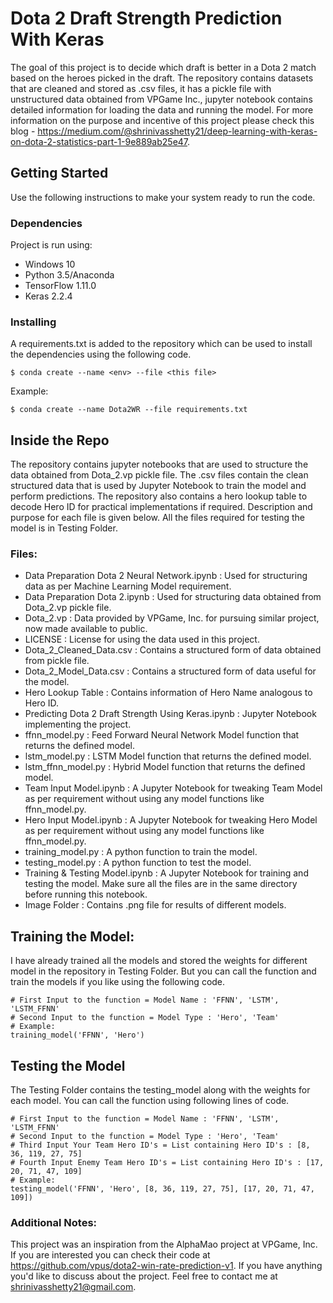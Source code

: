 # Dota 2 Draft Strength Prediction With Keras

The goal of this project is to decide which draft is better in a Dota 2 match based on the heroes picked in the draft. The repository contains datasets that are cleaned and stored as .csv files, it has a pickle file with unstructured data obtained from VPGame Inc., jupyter notebook contains detailed information for loading the data and running the model.
For more information on the purpose and incentive of this project please check this blog - https://medium.com/@shrinivasshetty21/deep-learning-with-keras-on-dota-2-statistics-part-1-9e889ab25e47.

## Getting Started

Use the following instructions to make your system ready to run the code.

### Dependencies

Project is run using:
- Windows 10
- Python 3.5/Anaconda
- TensorFlow 1.11.0
- Keras 2.2.4

### Installing

A requirements.txt is added to the repository which can be used to install the dependencies using the following code.

```
$ conda create --name <env> --file <this file>
```

Example:

```
$ conda create --name Dota2WR --file requirements.txt
```

## Inside the Repo

The repository contains jupyter notebooks that are used to structure the data obtained from Dota_2.vp pickle file. 
The .csv files contain the clean structured data that is used by Jupyter Notebook to train the model and perform predictions. 
The repository also contains a hero lookup table to decode Hero ID for practical implementations if required.
Description and purpose for each file is given below.
All the files required for testing the model is in Testing Folder.
  
### Files:

- Data Preparation Dota 2 Neural Network.ipynb : Used for structuring data as per Machine Learning Model requirement. 
- Data Preparation Dota 2.ipynb : Used for structuring data obtained from Dota_2.vp pickle file.
- Dota_2.vp : Data provided by VPGame, Inc. for pursuing similar project, now made available to public.
- LICENSE : License for using the data used in this project.
- Dota_2_Cleaned_Data.csv : Contains a structured form of data obtained from pickle file.
- Dota_2_Model_Data.csv : Contains a structured form of data useful for the model.
- Hero Lookup Table : Contains information of Hero Name analogous to Hero ID.
- Predicting Dota 2 Draft Strength Using Keras.ipynb : Jupyter Notebook implementing the project.
- ffnn_model.py : Feed Forward Neural Network Model function that returns the defined model.
- lstm_model.py : LSTM Model function that returns the defined model.
- lstm_ffnn_model.py : Hybrid Model function that returns the defined model.
- Team Input Model.ipynb : A Jupyter Notebook for tweaking Team Model as per requirement without using any model functions like ffnn_model.py.
- Hero Input Model.ipynb : A Jupyter Notebook for tweaking Hero Model as per requirement without using any model functions like ffnn_model.py.
- training_model.py : A python function to train the model.
- testing_model.py : A python function to test the model.
- Training & Testing Model.ipynb : A Jupyter Notebook for training and testing the model. Make sure all the files are in the same directory before running this notebook.
- Image Folder : Contains .png file for results of different models.

## Training the Model:

I have already trained all the models and stored the weights for different model in the repository in Testing Folder.
But you can call the function and train the models if you like using the following code.

```
# First Input to the function = Model Name : 'FFNN', 'LSTM', 'LSTM_FFNN'
# Second Input to the function = Model Type : 'Hero', 'Team'
# Example:
training_model('FFNN', 'Hero')
```

## Testing the Model

The Testing Folder contains the testing_model along with the weights for each model.
You can call the function using following lines of code.

```
# First Input to the function = Model Name : 'FFNN', 'LSTM', 'LSTM_FFNN'
# Second Input to the function = Model Type : 'Hero', 'Team'
# Third Input Your Team Hero ID's = List containing Hero ID's : [8, 36, 119, 27, 75]
# Fourth Input Enemy Team Hero ID's = List containing Hero ID's : [17, 20, 71, 47, 109]
# Example:
testing_model('FFNN', 'Hero', [8, 36, 119, 27, 75], [17, 20, 71, 47, 109])
```

### Additional Notes:

This project was an inspiration from the AlphaMao project at VPGame, Inc.
If you are interested you can check their code at https://github.com/vpus/dota2-win-rate-prediction-v1.
If you have anything you'd like to discuss about the project. Feel free to contact me at shrinivasshetty21@gmail.com.
